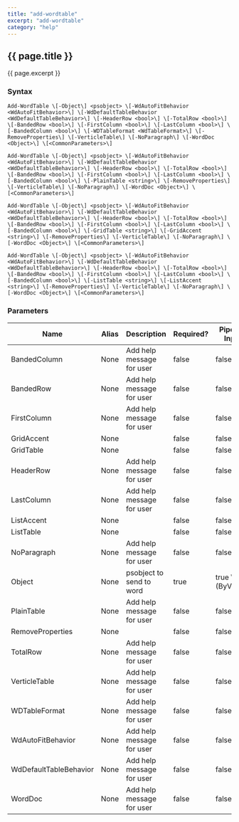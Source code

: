 ```yaml
---
title: "add-wordtable"
excerpt: "add-wordtable"
category: "help"
---
```

## {{ page.title }}
{{ page.excerpt }}

### Syntax

`Add-WordTable \[-Object\] <psobject> \[-WdAutoFitBehavior <WdAutoFitBehavior>\] \[-WdDefaultTableBehavior <WdDefaultTableBehavior>\] \[-HeaderRow <bool>\] \[-TotalRow <bool>\] \[-BandedRow <bool>\] \[-FirstColumn <bool>\] \[-LastColumn <bool>\] \[-BandedColumn <bool>\] \[-WDTableFormat <WdTableFormat>\] \[-RemoveProperties\] \[-VerticleTable\] \[-NoParagraph\] \[-WordDoc <Object>\] \[<CommonParameters>\]`

`Add-WordTable \[-Object\] <psobject> \[-WdAutoFitBehavior <WdAutoFitBehavior>\] \[-WdDefaultTableBehavior <WdDefaultTableBehavior>\] \[-HeaderRow <bool>\] \[-TotalRow <bool>\] \[-BandedRow <bool>\] \[-FirstColumn <bool>\] \[-LastColumn <bool>\] \[-BandedColumn <bool>\] \[-PlainTable <string>\] \[-RemoveProperties\] \[-VerticleTable\] \[-NoParagraph\] \[-WordDoc <Object>\] \[<CommonParameters>\]`

`Add-WordTable \[-Object\] <psobject> \[-WdAutoFitBehavior <WdAutoFitBehavior>\] \[-WdDefaultTableBehavior <WdDefaultTableBehavior>\] \[-HeaderRow <bool>\] \[-TotalRow <bool>\] \[-BandedRow <bool>\] \[-FirstColumn <bool>\] \[-LastColumn <bool>\] \[-BandedColumn <bool>\] \[-GridTable <string>\] \[-GridAccent <string>\] \[-RemoveProperties\] \[-VerticleTable\] \[-NoParagraph\] \[-WordDoc <Object>\] \[<CommonParameters>\]`

`Add-WordTable \[-Object\] <psobject> \[-WdAutoFitBehavior <WdAutoFitBehavior>\] \[-WdDefaultTableBehavior <WdDefaultTableBehavior>\] \[-HeaderRow <bool>\] \[-TotalRow <bool>\] \[-BandedRow <bool>\] \[-FirstColumn <bool>\] \[-LastColumn <bool>\] \[-BandedColumn <bool>\] \[-ListTable <string>\] \[-ListAccent <string>\] \[-RemoveProperties\] \[-VerticleTable\] \[-NoParagraph\] \[-WordDoc <Object>\] \[<CommonParameters>\]`

### Parameters

<table class="table table-striped table-bordered table-condensed visible-on">
	<thead>
		<tr>
			<th>Name</th>
			<th class="visible-lg visible-md">Alias</th>
			<th>Description</th>
			<th class="visible-lg visible-md">Required?</th>
			<th class="visible-lg">Pipeline Input</th>
			<th class="visible-lg">Default Value</th>
		</tr>
	</thead>
	<tbody>
		<tr>
			<td><nobr>BandedColumn</nobr></td>
			<td class="visible-lg visible-md">None</td>
			<td>Add help message for user</td>
			<td class="visible-lg visible-md">false</td>
			<td class="visible-lg">false</td>
			<td class="visible-lg"></td>
		</tr>
		<tr>
			<td><nobr>BandedRow</nobr></td>
			<td class="visible-lg visible-md">None</td>
			<td>Add help message for user</td>
			<td class="visible-lg visible-md">false</td>
			<td class="visible-lg">false</td>
			<td class="visible-lg"></td>
		</tr>
		<tr>
			<td><nobr>FirstColumn</nobr></td>
			<td class="visible-lg visible-md">None</td>
			<td>Add help message for user</td>
			<td class="visible-lg visible-md">false</td>
			<td class="visible-lg">false</td>
			<td class="visible-lg"></td>
		</tr>
		<tr>
			<td><nobr>GridAccent</nobr></td>
			<td class="visible-lg visible-md">None</td>
			<td></td>
			<td class="visible-lg visible-md">false</td>
			<td class="visible-lg">false</td>
			<td class="visible-lg"></td>
		</tr>
		<tr>
			<td><nobr>GridTable</nobr></td>
			<td class="visible-lg visible-md">None</td>
			<td></td>
			<td class="visible-lg visible-md">false</td>
			<td class="visible-lg">false</td>
			<td class="visible-lg"></td>
		</tr>
		<tr>
			<td><nobr>HeaderRow</nobr></td>
			<td class="visible-lg visible-md">None</td>
			<td>Add help message for user</td>
			<td class="visible-lg visible-md">false</td>
			<td class="visible-lg">false</td>
			<td class="visible-lg"></td>
		</tr>
		<tr>
			<td><nobr>LastColumn</nobr></td>
			<td class="visible-lg visible-md">None</td>
			<td>Add help message for user</td>
			<td class="visible-lg visible-md">false</td>
			<td class="visible-lg">false</td>
			<td class="visible-lg"></td>
		</tr>
		<tr>
			<td><nobr>ListAccent</nobr></td>
			<td class="visible-lg visible-md">None</td>
			<td></td>
			<td class="visible-lg visible-md">false</td>
			<td class="visible-lg">false</td>
			<td class="visible-lg"></td>
		</tr>
		<tr>
			<td><nobr>ListTable</nobr></td>
			<td class="visible-lg visible-md">None</td>
			<td></td>
			<td class="visible-lg visible-md">false</td>
			<td class="visible-lg">false</td>
			<td class="visible-lg"></td>
		</tr>
		<tr>
			<td><nobr>NoParagraph</nobr></td>
			<td class="visible-lg visible-md">None</td>
			<td>Add help message for user</td>
			<td class="visible-lg visible-md">false</td>
			<td class="visible-lg">false</td>
			<td class="visible-lg"></td>
		</tr>
		<tr>
			<td><nobr>Object</nobr></td>
			<td class="visible-lg visible-md">None</td>
			<td>psobject to send to word</td>
			<td class="visible-lg visible-md">true</td>
			<td class="visible-lg">true \(ByValue\)</td>
			<td class="visible-lg"></td>
		</tr>
		<tr>
			<td><nobr>PlainTable</nobr></td>
			<td class="visible-lg visible-md">None</td>
			<td>Add help message for user</td>
			<td class="visible-lg visible-md">false</td>
			<td class="visible-lg">false</td>
			<td class="visible-lg"></td>
		</tr>
		<tr>
			<td><nobr>RemoveProperties</nobr></td>
			<td class="visible-lg visible-md">None</td>
			<td></td>
			<td class="visible-lg visible-md">false</td>
			<td class="visible-lg">false</td>
			<td class="visible-lg"></td>
		</tr>
		<tr>
			<td><nobr>TotalRow</nobr></td>
			<td class="visible-lg visible-md">None</td>
			<td>Add help message for user</td>
			<td class="visible-lg visible-md">false</td>
			<td class="visible-lg">false</td>
			<td class="visible-lg"></td>
		</tr>
		<tr>
			<td><nobr>VerticleTable</nobr></td>
			<td class="visible-lg visible-md">None</td>
			<td>Add help message for user</td>
			<td class="visible-lg visible-md">false</td>
			<td class="visible-lg">false</td>
			<td class="visible-lg"></td>
		</tr>
		<tr>
			<td><nobr>WDTableFormat</nobr></td>
			<td class="visible-lg visible-md">None</td>
			<td>Add help message for user</td>
			<td class="visible-lg visible-md">false</td>
			<td class="visible-lg">false</td>
			<td class="visible-lg"></td>
		</tr>
		<tr>
			<td><nobr>WdAutoFitBehavior</nobr></td>
			<td class="visible-lg visible-md">None</td>
			<td>Add help message for user</td>
			<td class="visible-lg visible-md">false</td>
			<td class="visible-lg">false</td>
			<td class="visible-lg"></td>
		</tr>
		<tr>
			<td><nobr>WdDefaultTableBehavior</nobr></td>
			<td class="visible-lg visible-md">None</td>
			<td>Add help message for user</td>
			<td class="visible-lg visible-md">false</td>
			<td class="visible-lg">false</td>
			<td class="visible-lg"></td>
		</tr>
		<tr>
			<td><nobr>WordDoc</nobr></td>
			<td class="visible-lg visible-md">None</td>
			<td>Add help message for user</td>
			<td class="visible-lg visible-md">false</td>
			<td class="visible-lg">false</td>
			<td class="visible-lg"></td>
		</tr>
	</tbody>
</table>			
